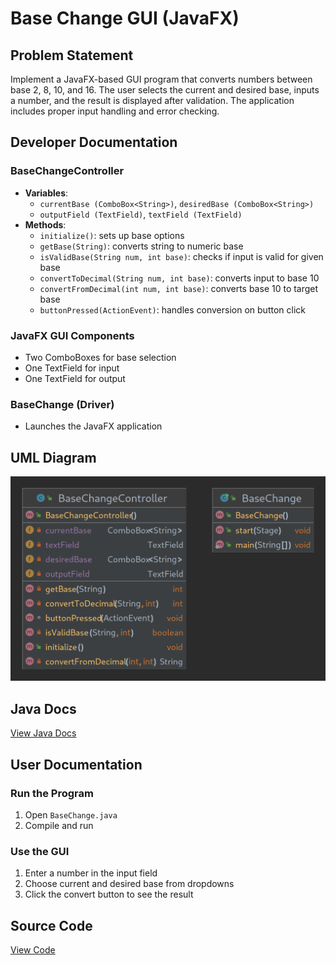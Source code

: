 # Base Change GUI (JavaFX)

## Problem Statement
Implement a JavaFX-based GUI program that converts numbers between base 2, 8, 10, and 16. The user selects the current and desired base, inputs a number, and the result is displayed after validation. The application includes proper input handling and error checking.

## Developer Documentation

### BaseChangeController
- **Variables**:
  - `currentBase (ComboBox<String>)`, `desiredBase (ComboBox<String>)`
  - `outputField (TextField)`, `textField (TextField)`
- **Methods**:
  - `initialize()`: sets up base options
  - `getBase(String)`: converts string to numeric base
  - `isValidBase(String num, int base)`: checks if input is valid for given base
  - `convertToDecimal(String num, int base)`: converts input to base 10
  - `convertFromDecimal(int num, int base)`: converts base 10 to target base
  - `buttonPressed(ActionEvent)`: handles conversion on button click

### JavaFX GUI Components
- Two ComboBoxes for base selection
- One TextField for input
- One TextField for output

### BaseChange (Driver)
- Launches the JavaFX application

## UML Diagram
![UML](https://github.com/bradenmiller22/SoftwareDesign/blob/main/extra_credit/BaseChange/doc/BaseChangeUML.png)

## Java Docs
[View Java Docs](http://localhost:8000/bmiller38_swd)

## User Documentation

### Run the Program
1. Open `BaseChange.java`
2. Compile and run

### Use the GUI
1. Enter a number in the input field
2. Choose current and desired base from dropdowns
3. Click the convert button to see the result

## Source Code
[View Code](https://github.com/bradenmiller22/SoftwareDesign/tree/main/extra_credit/BaseChange/src)
